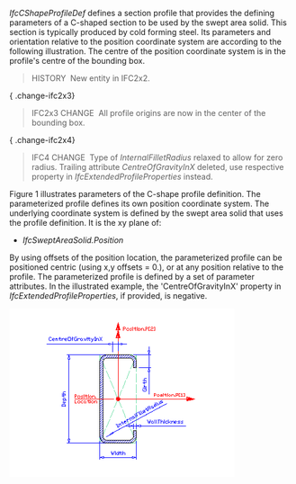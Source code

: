 ﻿_IfcCShapeProfileDef_ defines a section profile that provides the defining parameters of a C-shaped section to be used by the swept area solid. This section is typically produced by cold forming steel. Its parameters and orientation relative to the position coordinate system are according to the following illustration. The centre of the position coordinate system is in the profile's centre of the bounding box.

> HISTORY&nbsp; New entity in IFC2x2.

{ .change-ifc2x3}
> IFC2x3 CHANGE&nbsp; All profile origins are now in the center of the bounding box.

{ .change-ifc2x4}
> IFC4 CHANGE&nbsp; Type of _InternalFilletRadius_ relaxed to allow for zero radius. Trailing attribute _CentreOfGravityInX_ deleted, use respective property in _IfcExtendedProfileProperties_ instead.

Figure 1 illustrates parameters of the C-shape profile definition. The parameterized profile defines its own position coordinate system. The underlying coordinate system is defined by the swept area solid that uses the profile definition. It is the xy plane of:

* _IfcSweptAreaSolid.Position_

By using offsets of the position location, the parameterized profile can be positioned centric (using x,y offsets = 0.), or at any position relative to the profile. The parameterized profile is defined by a set of parameter attributes. In the illustrated example, the 'CentreOfGravityInX' property in _IfcExtendedProfileProperties_, if provided, is negative.

!["C-shape profile"](../../../../../../figures/ifccshapeprofiledef.gif "Figure 1 &mdash; C-shape profile")
